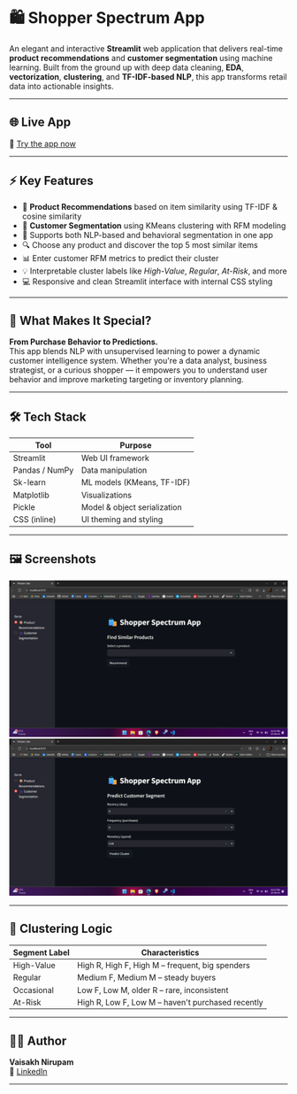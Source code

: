 # 🛍️ Shopper Spectrum App

An elegant and interactive **Streamlit** web application that delivers real-time **product recommendations** and **customer segmentation** using machine learning. Built from the ground up with deep data cleaning, **EDA**, **vectorization**, **clustering**, and **TF-IDF-based NLP**, this app transforms retail data into actionable insights.

---

## 🌐 Live App

🔗 [Try the app now](https://chz-shopper-spectrum.streamlit.app)

---

## ⚡ Key Features

- 🛒 **Product Recommendations** based on item similarity using TF-IDF & cosine similarity
- 🧠 **Customer Segmentation** using KMeans clustering with RFM modeling
- 🔄 Supports both NLP-based and behavioral segmentation in one app
- 🔍 Choose any product and discover the top 5 most similar items
- 📊 Enter customer RFM metrics to predict their cluster
- 💡 Interpretable cluster labels like _High-Value_, _Regular_, _At-Risk_, and more
- 💻 Responsive and clean Streamlit interface with internal CSS styling

---

## 🌟 What Makes It Special?

**From Purchase Behavior to Predictions.**  
This app blends NLP with unsupervised learning to power a dynamic customer intelligence system. Whether you're a data analyst, business strategist, or a curious shopper — it empowers you to understand user behavior and improve marketing targeting or inventory planning.

---

## 🛠️ Tech Stack

| Tool           | Purpose                      |
| -------------- | ---------------------------- |
| Streamlit      | Web UI framework             |
| Pandas / NumPy | Data manipulation            |
| Sk-learn       | ML models (KMeans, TF-IDF)   |
| Matplotlib     | Visualizations               |
| Pickle         | Model & object serialization |
| CSS (inline)   | UI theming and styling       |

---

## 🖼️ Screenshots

![Recommendation Page](screenshots/Product_Recommends.png)  
![Segmentation Page](screenshots/Customer_Segment.png)

---

## 🧠 Clustering Logic

| Segment Label | Characteristics                                   |
| ------------- | ------------------------------------------------- |
| High-Value    | High R, High F, High M – frequent, big spenders   |
| Regular       | Medium F, Medium M – steady buyers                |
| Occasional    | Low F, Low M, older R – rare, inconsistent        |
| At-Risk       | High R, Low F, Low M – haven't purchased recently |

---

## 👨‍💻 Author

**Vaisakh Nirupam**  
🔗 [LinkedIn](https://www.linkedin.com/in/vaisakh-nirupam)

---
